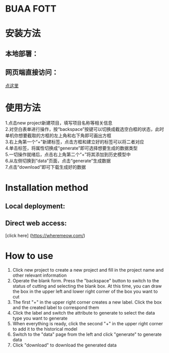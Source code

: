 # BUAA FOTT

# 安装方法

## 本地部署：

## 网页端直接访问：
[点这里](https://wheremeow.com/)

# 使用方法
1.点击new project新建项目，填写项目名称等相关信息<br>
2.对空白表单进行操作，按“backspace”按键可以切换成截选空白框的状态，此时单机你想要截取的方框的左上角和右下角即可画出方框<br>
3.右上角第一个“+”新建标签，点击方框和建立好的标签可以将二者对应<br>
4.单击标签，将属性切换成“generate”即可选择想要生成的数据类型<br>
5.一切操作就绪后，点击右上角第二个“+”将其添加到历史模型中<br>
6.从左侧切换到“data”页面，点击“generate”生成数据<br>
7.点击“download”即可下载生成好的数据<br>


# Installation method            
## Local deployment:            
## Direct web access:            
[click here] (https://wheremeow.com/)   

# How to use            
1. Click new project to create a new project and fill in the project name and other relevant information     <br>       
2. Operate the blank form. Press the "backspace" button to switch to the status of cutting and selecting the blank box. At this time, you can draw the box in the upper left and lower right corner of the box you want to cut <br>           
3. The first "+" in the upper right corner creates a new label. Click the box and the created label to correspond them   <br>         
4. Click the label and switch the attribute to generate to select the data type you want to generate <br>           
5. When everything is ready, click the second "+" in the upper right corner to add it to the historical model   <br>         
6. Switch to the "data" page from the left and click "generate" to generate data         <br>   
7. Click "download" to download the generated data<br>
